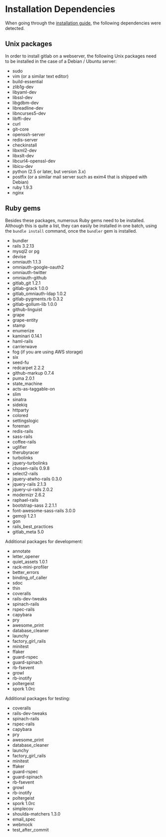 # Installation Dependencies
When going through the [installation guide](https://github.com/gitlabhq/gitlabhq/blob/master/doc/install/installation.md), the following dependencies were detected.

## Unix packages
In order to install gitlab on a webserver, the following Unix packages need to be installed in the case of a Debian / Ubuntu server:
* sudo
* vim (or a similar text editor)
* build-essential
* zlib1g-dev
* libyaml-dev
* libssl-dev
* libgdbm-dev
* libreadline-dev
* libncurses5-dev
* libffi-dev
* curl
* git-core
* openssh-server
* redis-server
* checkinstall
* libxml2-dev
* libxslt-dev
* libcurl4-openssl-dev
* libicu-dev
* python (2.5 or later, but version 3.x)
* postfix (or a similar mail server such as exim4 that is shipped with Debian)
* ruby 1.9.3
* nginx

## Ruby gems
Besides these packages, numerous Ruby gems need to be installed. Although this is quite a list, they can easily be installed in one batch, using the `bundle install`  command, once the `bundler` gem is installed.
* bundler
* rails 3.2.13
* mysql2 or pg
* devise
* omniauth 1.1.3
* omniauth-google-oauth2
* omniauth-twitter
* omniauth-github
* gitlab_git 1.2.1
* gitlab-grack 1.0.0
* gitlab_omniauth-ldap 1.0.2
* gitlab-pygments.rb 0.3.2
* gitlab-gollum-lib 1.0.0
* github-linguist
* grape
* grape-entity
* stamp
* enumerize
* kaminari  0.14.1
* haml-rails
* carrierwave
* fog (if you are using AWS storage)
* six
* seed-fu
* redcarpet 2.2.2
* github-markup 0.7.4
* puma 2.0.1
* state_machine
* acts-as-taggable-on
* slim
* sinatra
* sidekiq
* httparty
* colored
* settingslogic
* foreman
* redis-rails
* sass-rails
* coffee-rails
* uglifier
* therubyracer
* turbolinks
* jquery-turbolinks
* chosen-rails 0.9.8
* select2-rails
* jquery-atwho-rails 0.3.0
* jquery-rails 2.1.3
* jquery-ui-rails 2.0.2
* modernizr 2.6.2
* raphael-rails
* bootstrap-sass 2.2.1.1
* font-awesome-sass-rails 3.0.0
* gemoji 1.2.1
* gon
* rails_best_practices
* gitlab_meta 5.0

Additional packages for development:
* annotate
* letter_opener
* quiet_assets 1.0.1
* rack-mini-profiler
* better_errors
* binding_of_caller
* sdoc
* thin
* coveralls
* rails-dev-tweaks
* spinach-rails
* rspec-rails
* capybara
* pry
* awesome_print
* database_cleaner
* launchy
* factory_girl_rails
* minitest
* ffaker
* guard-rspec
* guard-spinach
* rb-fsevent
* growl
* rb-inotify
* poltergeist
* spork 1.0rc

Additional packages for testing:
* coveralls
* rails-dev-tweaks
* spinach-rails
* rspec-rails
* capybara
* pry
* awesome_print
* database_cleaner
* launchy
* factory_girl_rails
* minitest
* ffaker
* guard-rspec
* guard-spinach
* rb-fsevent
* growl
* rb-inotify
* poltergeist
* spork 1.0rc
* simplecov
* shoulda-matchers 1.3.0
* email_spec
* webmock
* test_after_commit
